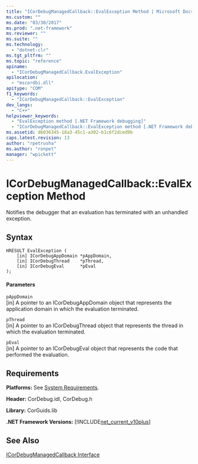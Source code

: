 ```yaml
---
title: "ICorDebugManagedCallback::EvalException Method | Microsoft Docs"
ms.custom: ""
ms.date: "03/30/2017"
ms.prod: ".net-framework"
ms.reviewer: ""
ms.suite: ""
ms.technology: 
  - "dotnet-clr"
ms.tgt_pltfrm: ""
ms.topic: "reference"
apiname: 
  - "ICorDebugManagedCallback.EvalException"
apilocation: 
  - "mscordbi.dll"
apitype: "COM"
f1_keywords: 
  - "ICorDebugManagedCallback::EvalException"
dev_langs: 
  - "C++"
helpviewer_keywords: 
  - "EvalException method [.NET Framework debugging]"
  - "ICorDebugManagedCallback::EvalException method [.NET Framework debugging]"
ms.assetid: d6036345-18a3-45c1-a302-b1c6f2dced9b
caps.latest.revision: 13
author: "rpetrusha"
ms.author: "ronpet"
manager: "wpickett"
---
```

# ICorDebugManagedCallback::EvalException Method
Notifies the debugger that an evaluation has terminated with an unhandled exception.  
  
## Syntax  
  
```  
HRESULT EvalException (  
    [in] ICorDebugAppDomain *pAppDomain,  
    [in] ICorDebugThread    *pThread,  
    [in] ICorDebugEval      *pEval  
);  
```  
  
#### Parameters  
 `pAppDomain`  
 [in] A pointer to an ICorDebugAppDomain object that represents the application domain in which the evaluation terminated.  
  
 `pThread`  
 [in] A pointer to an ICorDebugThread object that represents the thread in which the evaluation terminated.  
  
 `pEval`  
 [in] A pointer to an ICorDebugEval object that represents the code that performed the evaluation.  
  
## Requirements  
 **Platforms:** See [System Requirements](../../../../docs/framework/get-started/system-requirements.md).  
  
 **Header:** CorDebug.idl, CorDebug.h  
  
 **Library:** CorGuids.lib  
  
 **.NET Framework Versions:** [!INCLUDE[net_current_v10plus](../../../../includes/net-current-v10plus-md.md)]  
  
## See Also  
 [ICorDebugManagedCallback Interface](../../../../docs/framework/unmanaged-api/debugging/icordebugmanagedcallback-interface.md)